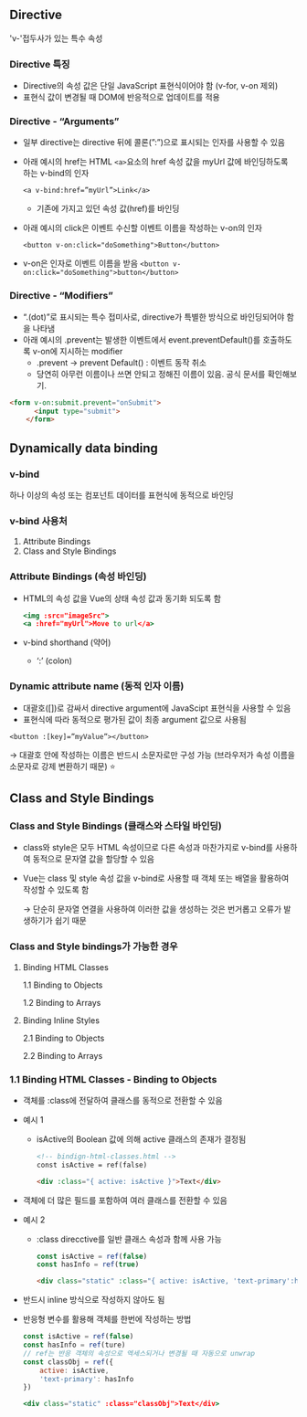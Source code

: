 ## Directive
'v-'접두사가 있는 특수 속성
### Directive 특징
- Directive의 속성 값은 단일 JavaScript 표현식이어야 함 (v-for, v-on 제외)
- 표현식 값이 변경될 때 DOM에 반응적으로 업데이트를 적용
### Directive - “Arguments”

- 일부 directive는 directive 뒤에 콜론(”:”)으로 표시되는 인자를 사용할 수 있음
- 아래 예시의 href는 HTML `<a>`요소의 href 속성 값을 myUrl 값에 바인딩하도록 하는 v-bind의 인자
    
    `<a v-bind:href=”myUrl”>Link</a>`
    
    - 기존에 가지고 있던 속성 값(href)를 바인딩
- 아래 예시의 click은 이벤트 수신할 이벤트 이름을 작성하는 v-on의 인자
    
    `<button v-on:click="doSomething">Button</button>` 
    
- v-on은 인자로 이벤트 이름을 받음 `<button v-on:click="doSomething">button</button>`
### Directive - “Modifiers”

- “.(dot)”로 표시되는 특수 접미사로, directive가 특별한 방식으로 바인딩되어야 함을 나타냄
- 아래 예시의 .prevent는 발생한 이벤트에서 event.preventDefault()를 호출하도록 v-on에 지시하는 modifier
    - .prevent → prevent Default() : 이벤트 동작 취소
    - 당연히 아무런 이름이나 쓰면 안되고 정해진 이름이 있음. 공식 문서를 확인해보기.

```html
<form v-on:submit.prevent="onSubmit">
      <input type="submit">
    </form>
```
## Dynamically data binding
### v-bind
하나 이상의 속성 또는 컴포넌트 데이터를 표현식에 동적으로 바인딩
### v-bind 사용처
1. Attribute Bindings
2. Class and Style Bindings
### Attribute Bindings (속성 바인딩)

- HTML의 속성 값을 Vue의 상태 속성 값과 동기화 되도록 함
    
    ```jsx
    <img :src="imageSrc">
    <a :href="myUrl">Move to url</a>
    ```
    
- v-bind shorthand (약어)
    - ‘:’ (colon)
### Dynamic attribute name (동적 인자 이름)

- 대괄호([])로 감싸서 directive argument에 JavaScipt 표현식을 사용할 수 있음
- 표현식에 따라 동적으로 평가된 값이 최종 argument 값으로 사용됨

`<button :[key]=”myValue”></button>`

→ 대괄호 안에 작성하는 이름은 반드시 소문자로만 구성 가능 (브라우저가 속성 이름을 소문자로 강제 변환하기 때문) ⭐️

## Class and Style Bindings
### Class and Style Bindings (클래스와 스타일 바인딩)

- class와 style은 모두 HTML 속성이므로 다른 속성과 마찬가지로 v-bind를 사용하여 동적으로 문자열 값을 할당할 수 있음
- Vue는 class 및 style 속성 값을 v-bind로 사용할 때 객체 또는 배열을 활용하여 작성할 수 있도록 함
    
    → 단순히 문자열 연결을 사용하여 이러한 값을 생성하는 것은 번거롭고 오류가 발생하기가 쉽기 때문
### Class and Style bindings가 가능한 경우

1. Binding HTML Classes
    
    1.1 Binding to Objects
    
    1.2 Binding to Arrays
    
2. Binding Inline Styles
    
    2.1 Binding to Objects
    
    2.2 Binding to Arrays
### 1.1 Binding HTML Classes - Binding to Objects

- 객체를 :class에 전달하여 클래스를 동적으로 전환할 수 있음
- 예시 1
    - isActive의 Boolean 값에 의해 active 클래스의 존재가 결정됨
        ```html
        <!-- bindign-html-classes.html -->
        const isActive = ref(false)
        ```
        ```html
        <div :class="{ active: isActive }">Text</div>
        ```
- 객체에 더 많은 필드를 포함하여 여러 클래스를 전환할 수 있음
- 예시 2
    - :class direcctive를 일반 클래스 속성과 함께 사용 가능

        ```jsx
        const isActive = ref(false)
        const hasInfo = ref(true)
        ```

        ```html
        <div class="static" :class="{ active: isActive, 'text-primary':hasInfo}">Text</div>
        ```
- 반드시 inline 방식으로 작성하지 않아도 됨
- 반응형 변수를 활용해 객체를 한번에 작성하는 방법
    ```jsx
    const isActive = ref(false)
    const hasInfo = ref(ture)
    // ref는 반응 객체의 속성으로 엑세스되거나 변경될 때 자동으로 unwrap
    const classObj = ref({
        active: isActive,
        'text-primary': hasInfo
    })
    ```

    ```jsx
    <div class="static" :class="classObj">Text</div>
    ```